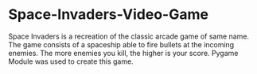 # Space-Invaders-Video-Game
Space Invaders is a recreation of the classic arcade game of same name.
The game consists of a spaceship able to fire bullets at the incoming enemies.
The more enemies you kill, the higher is your score.
Pygame Module was used to create this game.
